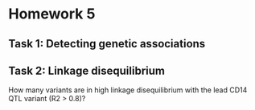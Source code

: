 # Homework 5

## Task 1: Detecting genetic associations

## Task 2: Linkage disequilibrium
How many variants are in high linkage disequilibrium with the lead CD14 QTL variant (R2 > 0.8)?
<!--stackedit_data:
eyJoaXN0b3J5IjpbLTg2Nzc3NTUwMV19
-->